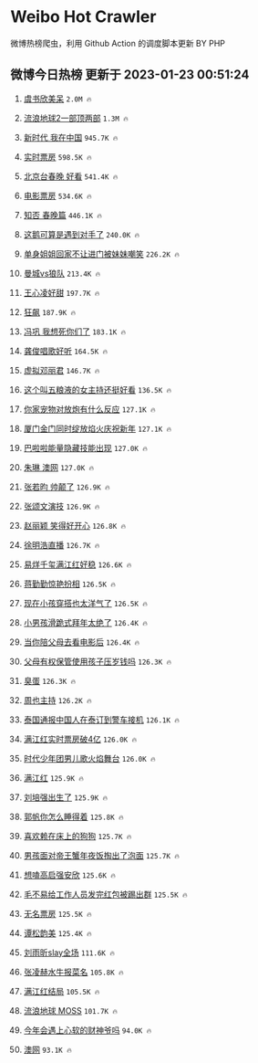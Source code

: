 # Weibo Hot Crawler 



微博热榜爬虫，利用 Github Action 的调度脚本更新 BY PHP 


## 微博今日热榜 更新于 2023-01-23 00:51:24 
1. [虞书欣美呆](https://s.weibo.com/weibo?q=%23%E8%99%9E%E4%B9%A6%E6%AC%A3%E7%BE%8E%E5%91%86%23&t=31&band_rank=1&Refer=top) `2.0M 🔥` 

1. [流浪地球2一部顶两部](https://s.weibo.com/weibo?q=%23%E6%B5%81%E6%B5%AA%E5%9C%B0%E7%90%832%E4%B8%80%E9%83%A8%E9%A1%B6%E4%B8%A4%E9%83%A8%23&t=31&band_rank=2&Refer=top) `1.3M 🔥` 

1. [新时代 我在中国](https://s.weibo.com/weibo?q=%23%E6%96%B0%E6%97%B6%E4%BB%A3%20%E6%88%91%E5%9C%A8%E4%B8%AD%E5%9B%BD%23&t=31&band_rank=3&Refer=top) `945.7K 🔥` 

1. [实时票房](https://s.weibo.com/weibo?q=%E5%AE%9E%E6%97%B6%E7%A5%A8%E6%88%BF&t=31&band_rank=4&Refer=top) `598.5K 🔥` 

1. [北京台春晚 好看](https://s.weibo.com/weibo?q=%23%E5%8C%97%E4%BA%AC%E5%8F%B0%E6%98%A5%E6%99%9A%20%E5%A5%BD%E7%9C%8B%23&t=31&band_rank=5&Refer=top) `541.4K 🔥` 

1. [电影票房](https://s.weibo.com/weibo?q=%E7%94%B5%E5%BD%B1%E7%A5%A8%E6%88%BF&t=31&band_rank=6&Refer=top) `534.6K 🔥` 

1. [知否 春晚篇](https://s.weibo.com/weibo?q=%E7%9F%A5%E5%90%A6%20%E6%98%A5%E6%99%9A%E7%AF%87&t=31&band_rank=7&Refer=top) `446.1K 🔥` 

1. [这鹅可算是遇到对手了](https://s.weibo.com/weibo?q=%23%E8%BF%99%E9%B9%85%E5%8F%AF%E7%AE%97%E6%98%AF%E9%81%87%E5%88%B0%E5%AF%B9%E6%89%8B%E4%BA%86%23&t=31&band_rank=8&Refer=top) `240.0K 🔥` 

1. [单身姐姐回家不让进门被妹妹嘲笑](https://s.weibo.com/weibo?q=%23%E5%8D%95%E8%BA%AB%E5%A7%90%E5%A7%90%E5%9B%9E%E5%AE%B6%E4%B8%8D%E8%AE%A9%E8%BF%9B%E9%97%A8%E8%A2%AB%E5%A6%B9%E5%A6%B9%E5%98%B2%E7%AC%91%23&t=31&band_rank=9&Refer=top) `226.2K 🔥` 

1. [曼城vs狼队](https://s.weibo.com/weibo?q=%23%E6%9B%BC%E5%9F%8Evs%E7%8B%BC%E9%98%9F%23&t=31&band_rank=10&Refer=top) `213.4K 🔥` 

1. [王心凌好甜](https://s.weibo.com/weibo?q=%23%E7%8E%8B%E5%BF%83%E5%87%8C%E5%A5%BD%E7%94%9C%23&t=31&band_rank=11&Refer=top) `197.7K 🔥` 

1. [狂飙](https://s.weibo.com/weibo?q=%E7%8B%82%E9%A3%99&t=31&band_rank=12&Refer=top) `187.9K 🔥` 

1. [冯巩 我想死你们了](https://s.weibo.com/weibo?q=%E5%86%AF%E5%B7%A9%20%E6%88%91%E6%83%B3%E6%AD%BB%E4%BD%A0%E4%BB%AC%E4%BA%86&t=31&band_rank=13&Refer=top) `183.1K 🔥` 

1. [龚俊唱歌好听](https://s.weibo.com/weibo?q=%23%E9%BE%9A%E4%BF%8A%E5%94%B1%E6%AD%8C%E5%A5%BD%E5%90%AC%23&t=31&band_rank=14&Refer=top) `164.5K 🔥` 

1. [虚拟邓丽君](https://s.weibo.com/weibo?q=%E8%99%9A%E6%8B%9F%E9%82%93%E4%B8%BD%E5%90%9B&t=31&band_rank=15&Refer=top) `146.7K 🔥` 

1. [这个叫五粮液的女主持还挺好看](https://s.weibo.com/weibo?q=%23%E8%BF%99%E4%B8%AA%E5%8F%AB%E4%BA%94%E7%B2%AE%E6%B6%B2%E7%9A%84%E5%A5%B3%E4%B8%BB%E6%8C%81%E8%BF%98%E6%8C%BA%E5%A5%BD%E7%9C%8B%23&t=31&band_rank=16&Refer=top) `136.5K 🔥` 

1. [你家宠物对放炮有什么反应](https://s.weibo.com/weibo?q=%23%E4%BD%A0%E5%AE%B6%E5%AE%A0%E7%89%A9%E5%AF%B9%E6%94%BE%E7%82%AE%E6%9C%89%E4%BB%80%E4%B9%88%E5%8F%8D%E5%BA%94%23&t=31&band_rank=17&Refer=top) `127.1K 🔥` 

1. [厦门金门同时绽放焰火庆祝新年](https://s.weibo.com/weibo?q=%23%E5%8E%A6%E9%97%A8%E9%87%91%E9%97%A8%E5%90%8C%E6%97%B6%E7%BB%BD%E6%94%BE%E7%84%B0%E7%81%AB%E5%BA%86%E7%A5%9D%E6%96%B0%E5%B9%B4%23&t=31&band_rank=18&Refer=top) `127.1K 🔥` 

1. [巴啦啦能量隐藏技能出现](https://s.weibo.com/weibo?q=%23%E5%B7%B4%E5%95%A6%E5%95%A6%E8%83%BD%E9%87%8F%E9%9A%90%E8%97%8F%E6%8A%80%E8%83%BD%E5%87%BA%E7%8E%B0%23&t=31&band_rank=19&Refer=top) `127.0K 🔥` 

1. [朱琳 澳网](https://s.weibo.com/weibo?q=%E6%9C%B1%E7%90%B3%20%E6%BE%B3%E7%BD%91&t=31&band_rank=20&Refer=top) `127.0K 🔥` 

1. [张若昀 帅颠了](https://s.weibo.com/weibo?q=%E5%BC%A0%E8%8B%A5%E6%98%80%20%E5%B8%85%E9%A2%A0%E4%BA%86&t=31&band_rank=21&Refer=top) `126.9K 🔥` 

1. [张颂文演技](https://s.weibo.com/weibo?q=%23%E5%BC%A0%E9%A2%82%E6%96%87%E6%BC%94%E6%8A%80%23&t=31&band_rank=22&Refer=top) `126.9K 🔥` 

1. [赵丽颖 笑得好开心](https://s.weibo.com/weibo?q=%E8%B5%B5%E4%B8%BD%E9%A2%96%20%E7%AC%91%E5%BE%97%E5%A5%BD%E5%BC%80%E5%BF%83&t=31&band_rank=23&Refer=top) `126.8K 🔥` 

1. [徐明浩直播](https://s.weibo.com/weibo?q=%23%E5%BE%90%E6%98%8E%E6%B5%A9%E7%9B%B4%E6%92%AD%23&t=31&band_rank=24&Refer=top) `126.7K 🔥` 

1. [易烊千玺满江红好稳](https://s.weibo.com/weibo?q=%23%E6%98%93%E7%83%8A%E5%8D%83%E7%8E%BA%E6%BB%A1%E6%B1%9F%E7%BA%A2%E5%A5%BD%E7%A8%B3%23&t=31&band_rank=25&Refer=top) `126.6K 🔥` 

1. [蒋勤勤惊艳扮相](https://s.weibo.com/weibo?q=%23%E8%92%8B%E5%8B%A4%E5%8B%A4%E6%83%8A%E8%89%B3%E6%89%AE%E7%9B%B8%23&t=31&band_rank=26&Refer=top) `126.5K 🔥` 

1. [现在小孩穿搭也太洋气了](https://s.weibo.com/weibo?q=%23%E7%8E%B0%E5%9C%A8%E5%B0%8F%E5%AD%A9%E7%A9%BF%E6%90%AD%E4%B9%9F%E5%A4%AA%E6%B4%8B%E6%B0%94%E4%BA%86%23&t=31&band_rank=27&Refer=top) `126.5K 🔥` 

1. [小男孩滑跪式拜年太绝了](https://s.weibo.com/weibo?q=%23%E5%B0%8F%E7%94%B7%E5%AD%A9%E6%BB%91%E8%B7%AA%E5%BC%8F%E6%8B%9C%E5%B9%B4%E5%A4%AA%E7%BB%9D%E4%BA%86%23&t=31&band_rank=28&Refer=top) `126.4K 🔥` 

1. [当你陪父母去看电影后](https://s.weibo.com/weibo?q=%23%E5%BD%93%E4%BD%A0%E9%99%AA%E7%88%B6%E6%AF%8D%E5%8E%BB%E7%9C%8B%E7%94%B5%E5%BD%B1%E5%90%8E%23&t=31&band_rank=29&Refer=top) `126.4K 🔥` 

1. [父母有权保管使用孩子压岁钱吗](https://s.weibo.com/weibo?q=%23%E7%88%B6%E6%AF%8D%E6%9C%89%E6%9D%83%E4%BF%9D%E7%AE%A1%E4%BD%BF%E7%94%A8%E5%AD%A9%E5%AD%90%E5%8E%8B%E5%B2%81%E9%92%B1%E5%90%97%23&t=31&band_rank=30&Refer=top) `126.3K 🔥` 

1. [臭蛋](https://s.weibo.com/weibo?q=%E8%87%AD%E8%9B%8B&t=31&band_rank=31&Refer=top) `126.3K 🔥` 

1. [周也主持](https://s.weibo.com/weibo?q=%23%E5%91%A8%E4%B9%9F%E4%B8%BB%E6%8C%81%23&t=31&band_rank=32&Refer=top) `126.2K 🔥` 

1. [泰国通报中国人在泰订到警车接机](https://s.weibo.com/weibo?q=%23%E6%B3%B0%E5%9B%BD%E9%80%9A%E6%8A%A5%E4%B8%AD%E5%9B%BD%E4%BA%BA%E5%9C%A8%E6%B3%B0%E8%AE%A2%E5%88%B0%E8%AD%A6%E8%BD%A6%E6%8E%A5%E6%9C%BA%23&t=31&band_rank=33&Refer=top) `126.1K 🔥` 

1. [满江红实时票房破4亿](https://s.weibo.com/weibo?q=%23%E6%BB%A1%E6%B1%9F%E7%BA%A2%E5%AE%9E%E6%97%B6%E7%A5%A8%E6%88%BF%E7%A0%B44%E4%BA%BF%23&t=31&band_rank=34&Refer=top) `126.0K 🔥` 

1. [时代少年团男儿歌火焰舞台](https://s.weibo.com/weibo?q=%23%E6%97%B6%E4%BB%A3%E5%B0%91%E5%B9%B4%E5%9B%A2%E7%94%B7%E5%84%BF%E6%AD%8C%E7%81%AB%E7%84%B0%E8%88%9E%E5%8F%B0%23&t=31&band_rank=35&Refer=top) `126.0K 🔥` 

1. [满江红](https://s.weibo.com/weibo?q=%E6%BB%A1%E6%B1%9F%E7%BA%A2&t=31&band_rank=36&Refer=top) `125.9K 🔥` 

1. [刘培强出生了](https://s.weibo.com/weibo?q=%23%E5%88%98%E5%9F%B9%E5%BC%BA%E5%87%BA%E7%94%9F%E4%BA%86%23&t=31&band_rank=37&Refer=top) `125.9K 🔥` 

1. [郭帆你怎么睡得着](https://s.weibo.com/weibo?q=%23%E9%83%AD%E5%B8%86%E4%BD%A0%E6%80%8E%E4%B9%88%E7%9D%A1%E5%BE%97%E7%9D%80%23&t=31&band_rank=38&Refer=top) `125.8K 🔥` 

1. [喜欢赖在床上的狗狗](https://s.weibo.com/weibo?q=%23%E5%96%9C%E6%AC%A2%E8%B5%96%E5%9C%A8%E5%BA%8A%E4%B8%8A%E7%9A%84%E7%8B%97%E7%8B%97%23&t=31&band_rank=39&Refer=top) `125.7K 🔥` 

1. [男孩面对帝王蟹年夜饭掏出了泡面](https://s.weibo.com/weibo?q=%23%E7%94%B7%E5%AD%A9%E9%9D%A2%E5%AF%B9%E5%B8%9D%E7%8E%8B%E8%9F%B9%E5%B9%B4%E5%A4%9C%E9%A5%AD%E6%8E%8F%E5%87%BA%E4%BA%86%E6%B3%A1%E9%9D%A2%23&t=31&band_rank=40&Refer=top) `125.7K 🔥` 

1. [想嗑高启强安欣](https://s.weibo.com/weibo?q=%E6%83%B3%E5%97%91%E9%AB%98%E5%90%AF%E5%BC%BA%E5%AE%89%E6%AC%A3&t=31&band_rank=41&Refer=top) `125.6K 🔥` 

1. [毛不易给工作人员发完红包被踢出群](https://s.weibo.com/weibo?q=%23%E6%AF%9B%E4%B8%8D%E6%98%93%E7%BB%99%E5%B7%A5%E4%BD%9C%E4%BA%BA%E5%91%98%E5%8F%91%E5%AE%8C%E7%BA%A2%E5%8C%85%E8%A2%AB%E8%B8%A2%E5%87%BA%E7%BE%A4%23&t=31&band_rank=42&Refer=top) `125.5K 🔥` 

1. [无名票房](https://s.weibo.com/weibo?q=%E6%97%A0%E5%90%8D%E7%A5%A8%E6%88%BF&t=31&band_rank=43&Refer=top) `125.5K 🔥` 

1. [谭松韵美](https://s.weibo.com/weibo?q=%E8%B0%AD%E6%9D%BE%E9%9F%B5%E7%BE%8E&t=31&band_rank=44&Refer=top) `125.4K 🔥` 

1. [刘雨昕slay全场](https://s.weibo.com/weibo?q=%E5%88%98%E9%9B%A8%E6%98%95slay%E5%85%A8%E5%9C%BA&t=31&band_rank=45&Refer=top) `111.6K 🔥` 

1. [张凌赫水牛报菜名](https://s.weibo.com/weibo?q=%23%E5%BC%A0%E5%87%8C%E8%B5%AB%E6%B0%B4%E7%89%9B%E6%8A%A5%E8%8F%9C%E5%90%8D%23&t=31&band_rank=46&Refer=top) `105.8K 🔥` 

1. [满江红结局](https://s.weibo.com/weibo?q=%E6%BB%A1%E6%B1%9F%E7%BA%A2%E7%BB%93%E5%B1%80&t=31&band_rank=47&Refer=top) `105.5K 🔥` 

1. [流浪地球 MOSS](https://s.weibo.com/weibo?q=%E6%B5%81%E6%B5%AA%E5%9C%B0%E7%90%83%20MOSS&t=31&band_rank=48&Refer=top) `101.7K 🔥` 

1. [今年会遇上心软的财神爷吗](https://s.weibo.com/weibo?q=%23%E4%BB%8A%E5%B9%B4%E4%BC%9A%E9%81%87%E4%B8%8A%E5%BF%83%E8%BD%AF%E7%9A%84%E8%B4%A2%E7%A5%9E%E7%88%B7%E5%90%97%23&t=31&band_rank=49&Refer=top) `94.0K 🔥` 

1. [澳网](https://s.weibo.com/weibo?q=%E6%BE%B3%E7%BD%91&t=31&band_rank=50&Refer=top) `93.1K 🔥` 

